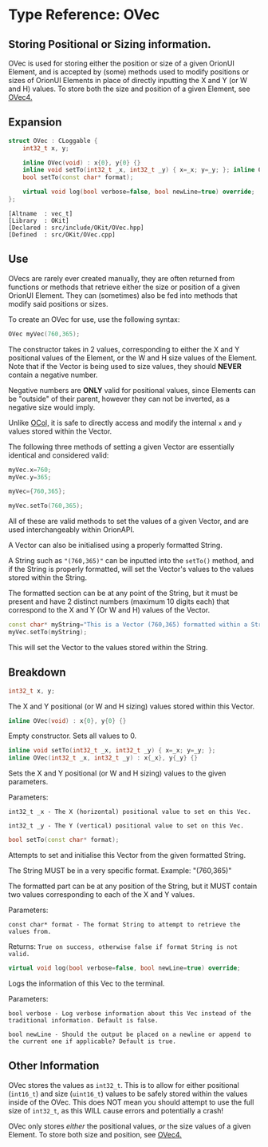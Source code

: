 # Type Reference: OVec
## Storing Positional or Sizing information.
OVec is used for storing either the position or size of a given OrionUI Element,
and is accepted by (some) methods used to modify positions or sizes of OrionUI Elements in place of directly inputting the X and Y (or W and H) values.
To store both the size and position of a given Element, see [OVec4.](https://github.com/RosettaHS/OrionAPI/blob/main/docs/Type%20Reference/OVec4.md)

## Expansion
```cpp
struct OVec : CLoggable {
	int32_t x, y;

	inline OVec(void) : x{0}, y{0} {}
	inline void setTo(int32_t _x, int32_t _y) { x=_x; y=_y; }; inline OVec(int32_t _x, int32_t _y) : x{_x}, y{_y} {}
	bool setTo(const char* format);

	virtual void log(bool verbose=false, bool newLine=true) override;
};
```
```
[Altname  : vec_t]
[Library  : OKit]
[Declared : src/include/OKit/OVec.hpp]
[Defined  : src/OKit/OVec.cpp]
```

## Use
OVecs are rarely ever created manually, they are often returned from functions or methods that retrieve either the size or position of a given OrionUI Element.
They can (sometimes) also be fed into methods that modify said positions or sizes.

To create an OVec for use, use the following syntax:
```cpp
OVec myVec(760,365);
```
The constructor takes in 2 values, corresponding to either the X and Y positional values of the Element, or the W and H size values of the Element.
Note that if the Vector is being used to size values, they should **NEVER** contain a negative number.

Negative numbers are **ONLY** valid for positional values, since Elements can be "outside" of their parent, however they can not be inverted, as a negative size would imply.

Unlike [OCol,](https://github.com/RosettaHS/OrionAPI/blob/main/docs/Type%20Reference/OCol.md) it is safe to directly access and modify
the internal `x` and `y` values stored within the Vector.

The following three methods of setting a given Vector are essentially identical and considered valid:
```cpp
myVec.x=760;
myVec.y=365;

myVec={760,365};

myVec.setTo(760,365);
```
All of these are valid methods to set the values of a given Vector, and are used interchangeably within OrionAPI. 

A Vector can also be initialised using a properly formatted String.

A String such as `"(760,365)"` can be inputted into the `setTo()` method, and if the String is properly formatted, will set the Vector's values to
the values stored within the String.

The formatted section can be at any point of the String, but it must be present and have 2 distinct numbers (maximum 10 digits each) that correspond to the X and Y (Or W and H) values of the Vector.
```cpp
const char* myString="This is a Vector (760,365) formatted within a String!";
myVec.setTo(myString);
```
This will set the Vector to the values stored within the String.

## Breakdown
```cpp
int32_t x, y;
```
The X and Y positional (or W and H sizing) values stored within this Vector.
```cpp
inline OVec(void) : x{0}, y{0} {}
```
Empty constructor. Sets all values to 0.
```cpp
inline void setTo(int32_t _x, int32_t _y) { x=_x; y=_y; };
inline OVec(int32_t _x, int32_t _y) : x{_x}, y{_y} {}
```
Sets the X and Y positional (or W and H sizing) values to the given parameters.

Parameters:

`int32_t _x - The X (horizontal) positional value to set on this Vec.`

`int32_t _y - The Y (vertical) positional value to set on this Vec.`
```cpp
bool setTo(const char* format);
```
Attempts to set and initialise this Vector from the given formatted String. 

The String MUST be in a very specific format. Example: "(760,365)"

The formatted part can be at any position of the String, but it MUST contain two values corresponding to each of the X and Y values.

Parameters:

`const char* format - The format String to attempt to retrieve the values from.`

Returns: `True on success, otherwise false if format String is not valid.`

```cpp
virtual void log(bool verbose=false, bool newLine=true) override;
```
Logs the information of this Vec to the terminal.

Parameters:

`bool verbose - Log verbose information about this Vec instead of the traditional information. Default is false.`

`bool newLine - Should the output be placed on a newline or append to the current one if applicable? Default is true.`

## Other Information
OVec stores the values as `int32_t`. This is to allow for either positional (`int16_t`) and size (`uint16_t`) values
to be safely stored within the values inside of the OVec. This does NOT mean you should attempt to use the full size of `int32_t`, as this WILL cause errors and potentially a crash!

OVec only stores *either* the positional values, *or* the size values of a given Element. To store both size and position, see [OVec4.](https://github.com/RosettaHS/OrionAPI/blob/main/docs/Type%20Reference/OVec4.md)
